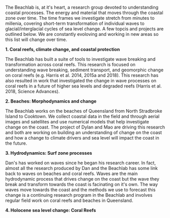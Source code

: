 The Beachlab is, at it's heart, a research group devoted to understanding coastal processes. The energy and material that moves through the coastal zone over time. The time frames we investigate stretch from minutes to millenia, covering short-term transformation of individual waves to glacial/interglacial cycles of sea level change. A few topcis and projects are outlined below. We are constantly evoloving and working in new areas so this list will change over time.


**1. Coral reefs, climate change, and coastal protection**

The Beachlab has built a suite of tools to investigate wave breaking and transformation across coral reefs. This research is focused on understanding wave breaking, sediment transport, and geomorphic change on coral reefs (e.g. Harris et al. 2014, 2015a and 2018). This research has also resulted in work that investigated the change in wave processes on coral reefs in a future of higher sea levels and degraded reefs (Harris et al. 2018, Science Advances).


**2. Beaches: Morphodynamics and change**

The Beachlab works on the beaches of Queensland from North Stradbroke Island to Cooktown. We collect coastal data in the field and through aerial images and satellites and use numerical models that help investigate change on the coast. The project of Dylan and Mao are driving this research and both are working on building an understanding of change on the coast and how a change to climate drivers and sea level will impact the coast in the future.


**3. Hydrodynamics: Surf zone processes**

Dan's has worked on waves since he began his research career. In fact, almost all the research produced by Dan and the Beachlab has some link back to waves on beaches and coral reefs. Waves are the main hydrodynamic process that drives change on the coast but the wave they break and transform towards the coast is facinating on it's own. The way waves move towards the coast and the methods we use to forecast this change is a continuing research program in the Beachlab and involves regular field work on coral reefs and beaches in Queensland.


**4. Holocene sea level change: Coral Reefs**
